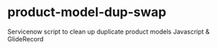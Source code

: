 # product-model-dup-swap
Servicenow script to clean up duplicate product models
Javascript & GlideRecord
